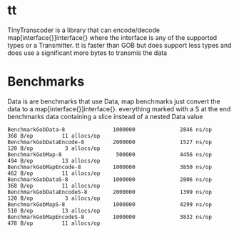 # tt

TinyTranscoder is a library that can encode/decode map[interface{}]interface{} where the interface is any of the supported types or a Transmitter.
tt is faster than GOB but does support less types and does use a significant more bytes to transmis the data 

# Benchmarks

Data is are benchmarks that use Data, map benchmarks just convert the data to a map[interface{}]interface{}. everything marked with a S at the end benchmarks data containing a slice instead of a nested Data value

```
BenchmarkGobData-8               1000000              2846 ns/op             368 B/op         11 allocs/op
BenchmarkGobDataEncode-8         2000000              1527 ns/op             120 B/op          3 allocs/op
BenchmarkGobMap-8                 500000              4456 ns/op             494 B/op         13 allocs/op
BenchmarkGobMapEncode-8          1000000              3850 ns/op             462 B/op         11 allocs/op
BenchmarkGobDataS-8              1000000              2806 ns/op             368 B/op         11 allocs/op
BenchmarkGobDataEncodeS-8        2000000              1399 ns/op             120 B/op          3 allocs/op
BenchmarkGobMapS-8               1000000              4299 ns/op             510 B/op         13 allocs/op
BenchmarkGobMapEncodeS-8         1000000              3832 ns/op             478 B/op         11 allocs/op
```